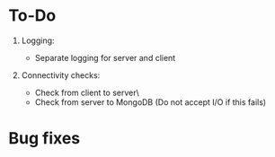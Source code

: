 # To-Do

1. Logging:
    * Separate logging for server and client

2. Connectivity checks:
    * Check from client to server\
    * Check from server to MongoDB (Do not accept I/O if this fails)

# Bug fixes
